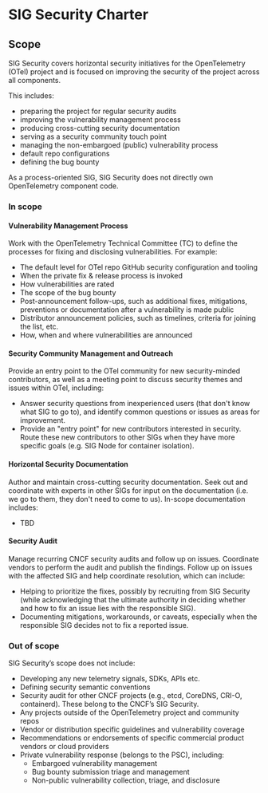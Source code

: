 # SIG Security Charter

## Scope

SIG Security covers horizontal security initiatives for the OpenTelemetry (OTel)
project and is focused on improving the security of the project across all
components.

This includes:
* preparing the project for regular security audits
* improving the vulnerability management process
* producing cross-cutting security documentation
* serving as a security community touch point
* managing the non-embargoed (public) vulnerability process
* default repo configurations
* defining the bug bounty

As a process-oriented SIG, SIG Security does not directly own OpenTelemetry
component code.

### In scope

#### Vulnerability Management Process

Work with the OpenTelemetry Technical Committee (TC) to define the processes for
fixing and disclosing vulnerabilities. For example:

- The default level for OTel repo GitHub security configuration and tooling
- When the private fix & release process is invoked
- How vulnerabilities are rated
- The scope of the bug bounty
- Post-announcement follow-ups, such as additional fixes, mitigations,
  preventions or documentation after a vulnerability is made public
- Distributor announcement policies, such as timelines, criteria for joining the
  list, etc.
- How, when and where vulnerabilities are announced

#### Security Community Management and Outreach

Provide an entry point to the OTel community for new security-minded
contributors, as well as a meeting point to discuss security themes and issues
within OTel, including:

- Answer security questions from inexperienced users (that don't know what SIG
  to go to), and identify common questions or issues as areas for improvement.
- Provide an "entry point" for new contributors interested in security. Route
  these new contributors to other SIGs when they have more specific goals (e.g.
  SIG Node for container isolation).

#### Horizontal Security Documentation

Author and maintain cross-cutting security documentation. Seek out and
coordinate with experts in other SIGs for input on the documentation (i.e. we go
to them, they don't need to come to us). In-scope documentation includes:

- TBD

#### Security Audit

Manage recurring CNCF security audits and follow up on issues. Coordinate
vendors to perform the audit and publish the findings. Follow up on issues with
the affected SIG and help coordinate resolution, which can include:

- Helping to prioritize the fixes, possibly by recruiting from SIG Security
  (while acknowledging that the ultimate authority in deciding whether and how
  to fix an issue lies with the responsible SIG).
- Documenting mitigations, workarounds, or caveats, especially when the
  responsible SIG decides not to fix a reported issue.

### Out of scope

SIG Security’s scope does not include:

- Developing any new telemetry signals, SDKs, APIs etc.
- Defining security semantic conventions
- Security audit for other CNCF projects (e.g., etcd, CoreDNS, CRI-O,
  containerd). These belong to the CNCF’s SIG Security.
- Any projects outside of the OpenTelemetry project and community repos
- Vendor or distribution specific guidelines and vulnerability coverage
- Recommendations or endorsements of specific commercial product vendors or
  cloud providers
- Private vulnerability response (belongs to the PSC), including:
  - Embargoed vulnerability management
  - Bug bounty submission triage and management
  - Non-public vulnerability collection, triage, and disclosure
